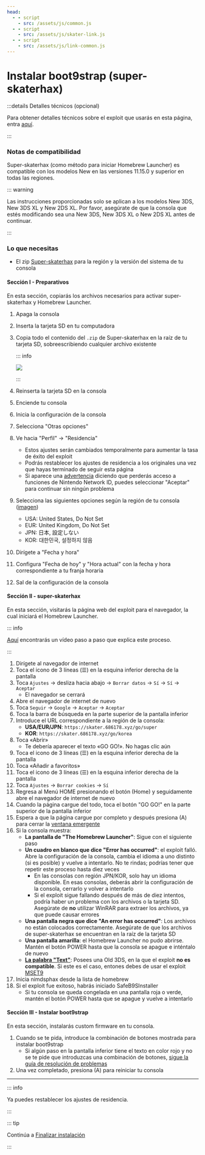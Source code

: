 ```yaml
---
head:
  - - script
    - src: /assets/js/common.js
  - - script
    - src: /assets/js/skater-link.js
  - - script
    - src: /assets/js/link-common.js
---
```


# Instalar boot9strap (super-skaterhax)

:::details Detalles técnicos (opcional)

Para obtener detalles técnicos sobre el exploit que usarás en esta página, entra [aquí](https://github.com/zoogie/super-skaterhax).

:::

### Notas de compatibilidad

Super-skaterhax (como método para iniciar Homebrew Launcher) es compatible con los modelos New en las versiones 11.15.0 y superior en todas las regiones.

::: warning

Las instrucciones proporcionadas solo se aplican a los modelos New 3DS, New 3DS XL y New 2DS XL. Por favor, asegúrate de que la consola que estés modificando sea una New 3DS, New 3DS XL o New 2DS XL antes de continuar.

:::

### Lo que necesitas

- El zip [Super-skaterhax](https://skater.nintendohomebrew.com) para la región y la versión del sistema de tu consola

#### Sección I - Preparativos

En esta sección, copiarás los archivos necesarios para activar super-skaterhax y Homebrew Launcher.

1. Apaga la consola

2. Inserta la tarjeta SD en tu computadora

3. Copia todo el contenido del `.zip` de Super-skaterhax en la raíz de tu tarjeta SD, sobreescribiendo cualquier archivo existente

    ::: info

    ![](/images/screenshots/skaterhax/skater-root-layout.png)

    :::

4. Reinserta la tarjeta SD en la consola

5. Enciende tu consola

6. Inicia la configuración de la consola

7. Selecciona "Otras opciones"

8. Ve hacia "Perfil" -> "Residencia"
    - Estos ajustes serán cambiados temporalmente para aumentar la tasa de éxito del exploit
    - Podrás restablecer los ajustes de residencia a los originales una vez que hayas terminado de seguir esta página
    - Si aparece una [advertencia](/images/screenshots/skaterhax/country-change-notice.png) diciendo que perderás acceso a funciones de Nintendo Network ID, puedes seleccionar "Aceptar" para continuar sin ningún problema

9. Selecciona las siguientes opciones según la región de tu consola ([imagen](/images/screenshots/skaterhax/skater-lang.png))
    - USA: United States, Do Not Set
    - EUR: United Kingdom, Do Not Set
    - JPN: 日本, 設定しない
    - KOR: 대한민국, 설정하지 않음

10. Dirígete a "Fecha y hora"

11. Configura "Fecha de hoy" y "Hora actual" con la fecha y hora correspondiente a tu franja horaria

12. Sal de la configuración de la consola

#### Sección II - super-skaterhax

En esta sección, visitarás la página web del exploit para el navegador, la cual iniciará el Homebrew Launcher.

::: info

[Aquí](https://www.youtube.com/watch?v=DEcZB72vJts) encontrarás un vídeo paso a paso que explica este proceso.

:::

1. Dirígete al navegador de internet
2. Toca el icono de 3 líneas (☰) en la esquina inferior derecha de la pantalla
3. Toca `Ajustes` -> desliza hacia abajo -> `Borrar datos` -> `Sí` -> `Sí` -> `Aceptar`
    - El navegador se cerrará
4. Abre el navegador de internet de nuevo
5. Toca `Seguir` -> `Google` -> `Aceptar` -> `Aceptar`
6. Toca la barra de búsqueda en la parte superior de la pantalla inferior
7. Introduce el URL correspondiente a la región de la consola:
    - **USA/EUR/JPN**: `https://skater.686178.xyz/go/super`
    - **KOR**: `https://skater.686178.xyz/go/korea`
8. Toca «Abrir»
    - Te debería aparecer el texto «GO GO!». No hagas clic aún
9. Toca el icono de 3 líneas (☰) en la esquina inferior derecha de la pantalla
10. Toca «Añadir a favoritos»
11. Toca el icono de 3 líneas (☰) en la esquina inferior derecha de la pantalla
12. Toca `Ajustes` -> `Borrar cookies` -> `Sí`
13. Regresa al Menú HOME presionando el botón (Home) y seguidamente abre el navegador de internet de nuevo
14. Cuando la página cargue del todo, toca el botón "GO GO!" en la parte superior de la pantalla inferior
15. Espera a que la página cargue por completo y después presiona (A) para cerrar la [ventana emergente](/images/screenshots/skaterhax/skater-popup.png)
16. Si la consola muestra:
    - **La pantalla de "The Homebrew Launcher"**: Sigue con el siguiente paso
    - **Un cuadro en blanco que dice "Error has occurred"**: el exploit falló. Abre la configuración de la consola, cambia el idioma a uno distinto (si es posible) y vuelve a intentarlo. No te rindas; podrías tener que repetir este proceso hasta diez veces
        - En las consolas con región JPN/KOR, solo hay un idioma disponible. En esas consolas, deberás abrir la configuración de la consola, cerrarlo y volver a intentarlo
        - Si el exploit sigue fallando después de más de diez intentos, podría haber un problema con los archivos o la tarjeta SD. Asegúrate de **no** utilizar WinRAR para extraer los archivos, ya que puede causar errores
    - **Una pantalla negra que dice "An error has occurred"**: Los archivos no están colocados correctamente. Asegúrate de que los archivos de super-skaterhax se encuentran en la raíz de la tarjeta SD
    - **Una pantalla amarilla**: el Homebrew Launcher no pudo abrirse. Mantén el botón POWER hasta que la consola se apague e inténtalo de nuevo
    - **[La palabra "Text"](/images/screenshots/skaterhax/skater-old3ds.png)**: Posees una Old 3DS, en la que el exploit **no es compatible**. Si este es el caso, entones debes de usar el exploit [MSET9](installing-boot9strap-\(mset9\))
17. Inicia nimdsphax desde la lista de homebrew
18. Si el exploit fue exitoso, habrás iniciado SafeB9SInstaller
    - Si tu consola se queda congelada en una pantalla roja o verde, mantén el botón POWER hasta que se apague y vuelve a intentarlo

#### Sección III - Instalar boot9strap

En esta sección, instalarás custom firmware en tu consola.

1. Cuando se te pida, introduce la combinación de botones mostrada para instalar boot9strap
    - Si algún paso en la pantalla inferior tiene el texto en color rojo y no se te pide que introduzcas una combinación de botones, [sigue la guía de resolución de problemas](troubleshooting-super-skaterhax)
2. Una vez completado, presiona (A) para reiniciar tu consola

<!--@include: ./_include/configure-luma3ds.md -->

<!--@include: ./_include/luma3ds-installed-note.md -->

___

::: info

Ya puedes restablecer los ajustes de residencia.

:::

::: tip

Continúa a [Finalizar instalación](finalizing-setup)

:::
